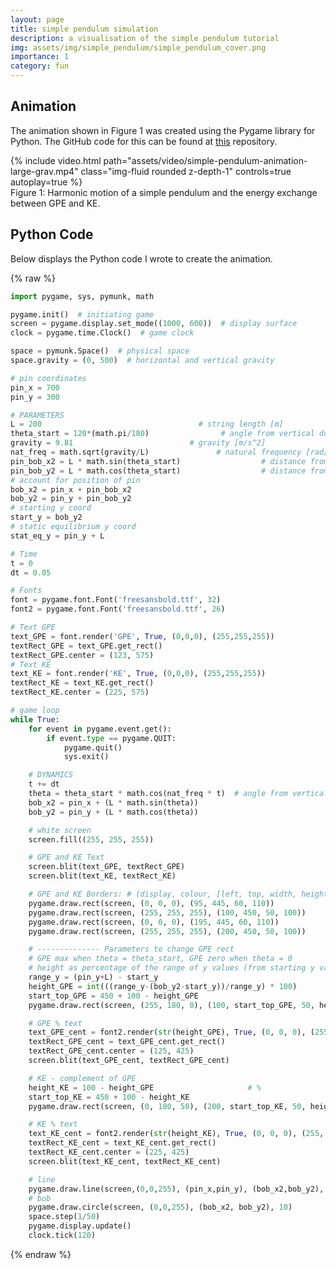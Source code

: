 ```yaml
---
layout: page
title: simple pendulum simulation
description: a visualisation of the simple pendulum tutorial
img: assets/img/simple_pendulum/simple_pendulum_cover.png
importance: 1
category: fun
---
```


## Animation

The animation shown in Figure 1 was created using the Pygame library for Python. The GitHub code for this can be found at <a href="https://github.com/patrickcap/dynamics-fun/blob/main/oscillatingPendulum.py">this</a> repository.

<div class="row mt-3">
    <div class="col-sm mt-3 mt-md-0">
        {% include video.html path="assets/video/simple-pendulum-animation-large-grav.mp4" class="img-fluid rounded z-depth-1" controls=true autoplay=true %}
    </div>
</div>
<div class="caption">
    Figure 1: Harmonic motion of a simple pendulum and the energy exchange between GPE and KE.
</div>

## Python Code

Below displays the Python code I wrote to create the animation.

{% raw %}
```python
import pygame, sys, pymunk, math

pygame.init()  # initiating game
screen = pygame.display.set_mode((1000, 600))  # display surface
clock = pygame.time.Clock()  # game clock

space = pymunk.Space()  # physical space
space.gravity = (0, 500)  # horizontal and vertical gravity

# pin coordinates
pin_x = 700
pin_y = 300

# PARAMETERS
L = 200                                   # string length [m]
theta_start = 120*(math.pi/180)                # angle from vertical down [rad]
gravity = 9.81                          # gravity [m/s^2]
nat_freq = math.sqrt(gravity/L)               # natural frequency [rad/s]
pin_bob_x2 = L * math.sin(theta_start)                  # distance from pin x
pin_bob_y2 = L * math.cos(theta_start)                  # distance from pin y
# account for position of pin
bob_x2 = pin_x + pin_bob_x2
bob_y2 = pin_y + pin_bob_y2
# starting y coord
start_y = bob_y2
# static equilibrium y coord
stat_eq_y = pin_y + L

# Time
t = 0
dt = 0.05

# Fonts
font = pygame.font.Font('freesansbold.ttf', 32)
font2 = pygame.font.Font('freesansbold.ttf', 26)

# Text GPE
text_GPE = font.render('GPE', True, (0,0,0), (255,255,255))
textRect_GPE = text_GPE.get_rect()
textRect_GPE.center = (123, 575)
# Text KE
text_KE = font.render('KE', True, (0,0,0), (255,255,255))
textRect_KE = text_KE.get_rect()
textRect_KE.center = (225, 575)

# game loop
while True:
    for event in pygame.event.get():
        if event.type == pygame.QUIT:
            pygame.quit()
            sys.exit()

    # DYNAMICS
    t += dt
    theta = theta_start * math.cos(nat_freq * t)  # angle from vertical down [rad.]
    bob_x2 = pin_x + (L * math.sin(theta))
    bob_y2 = pin_y + (L * math.cos(theta))

    # white screen
    screen.fill((255, 255, 255))

    # GPE and KE Text
    screen.blit(text_GPE, textRect_GPE)
    screen.blit(text_KE, textRect_KE)

    # GPE and KE Borders: # (display, colour, [left, top, width, height], filled)
    pygame.draw.rect(screen, (0, 0, 0), (95, 445, 60, 110))                 # GPE black border
    pygame.draw.rect(screen, (255, 255, 255), (100, 450, 50, 100))                 # GPE white inside
    pygame.draw.rect(screen, (0, 0, 0), (195, 445, 60, 110))                # KE black border
    pygame.draw.rect(screen, (255, 255, 255), (200, 450, 50, 100))                # KE white inside

    # -------------- Parameters to change GPE rect
    # GPE max when theta = theta_start, GPE zero when theta = 0
    # height as percentage of the range of y values (from starting y value to the pin location + length)
    range_y = (pin_y+L) - start_y
    height_GPE = int(((range_y-(bob_y2-start_y))/range_y) * 100)                 # %
    start_top_GPE = 450 + 100 - height_GPE
    pygame.draw.rect(screen, (255, 180, 0), (100, start_top_GPE, 50, height_GPE))

    # GPE % text
    text_GPE_cent = font2.render(str(height_GPE), True, (0, 0, 0), (255, 255, 255))
    textRect_GPE_cent = text_GPE_cent.get_rect()
    textRect_GPE_cent.center = (125, 425)
    screen.blit(text_GPE_cent, textRect_GPE_cent)

    # KE - complement of GPE
    height_KE = 100 - height_GPE                     # %
    start_top_KE = 450 + 100 - height_KE
    pygame.draw.rect(screen, (0, 180, 50), (200, start_top_KE, 50, height_KE))

    # KE % text
    text_KE_cent = font2.render(str(height_KE), True, (0, 0, 0), (255, 255, 255))
    textRect_KE_cent = text_KE_cent.get_rect()
    textRect_KE_cent.center = (225, 425)
    screen.blit(text_KE_cent, textRect_KE_cent)

    # line
    pygame.draw.line(screen,(0,0,255), (pin_x,pin_y), (bob_x2,bob_y2), 3)
    # bob
    pygame.draw.circle(screen, (0,0,255), (bob_x2, bob_y2), 10)
    space.step(1/50)
    pygame.display.update()
    clock.tick(120)
```
{% endraw %}

